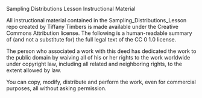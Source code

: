Sampling Distributions Lesson Instructional Material

All instructional material contained in the Sampling_Distributions_Lesson repo created by Tiffany Timbers is made available under the Creative Commons Attribution license. The following is a human-readable summary of (and not a substitute for) the full legal text of the CC 0 1.0 license.

The person who associated a work with this deed has dedicated the work to the public domain by waiving all of his or her rights to the work worldwide under copyright law, including all related and neighboring rights, to the extent allowed by law.

You can copy, modify, distribute and perform the work, even for commercial purposes, all without asking permission.